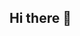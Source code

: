 ## Hi there 👋

<!--
**PapaEcho787/PapaEcho787** is a ✨ _special_ ✨ repository because its `README.md` (this file) appears on your GitHub profile.

- Professional rock 'n roller and recordmaker; good snowboarder, bad surfer. Commercial pilot fixed wing. Professional tutor. Science communicator.
- Aspiring atmospheric planetary scientist with a basis in physics, CFi-in-training
- Will accept help for intermediate/advanced physics courses. Will provide help for general physics, general chemistry, and calculus struggles
- Ask me about my work with the AACC Super Science Club and my ENSO research.
- bfpepe@terpmail.umd.edu
- He/Him
- Multi-instrumentalist artist and DIY sound engineer; available for skate jams, birthday parties, and causing a general ruckus
-->
